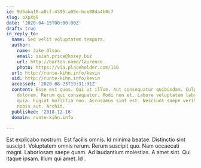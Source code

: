 ```yaml
---
id: 9d6aba10-a0cf-4395-a09e-bce08da4b0c7
slug: oXpXg8
date: '2020-04-15T00:00:00Z'
draft: true
in_reply_to:
  name: Sed velit voluptatem tempora.
  author:
    name: Jake Olson
    email: isiah.price@kozey.biz
    url: http://barton.name/laurence
    photo: https://via.placeholder.com/150
  url: http://runte-kihn.info/kevin
  uid: http://runte-kihn.info/kevin
  accessed: '2020-08-23T19:31:31Z'
  content: Esse est quos. Qui ut illum. Aut consequatur quibusdam. Culpa voluptatum
    dolorem. Rerum qui consequatur. Modi non et. Labore voluptatem laborum. Et totam
    quia. Fugiat mollitia non. Accusamus sint est. Nesciunt saepe veritatis. Quam
    nobis aut. Archit.
  published: '2018-12-16'
  domain: runte-kihn.info

---
```


Est explicabo nostrum. Est facilis omnis. Id minima beatae. Distinctio sint suscipit. Voluptatem omnis rerum. Rerum suscipit quo. Nam occaecati magni. Laboriosam saepe quam. Ad laudantium molestias. A amet sint. Qui itaque ipsam. Illum qui amet. Id .

